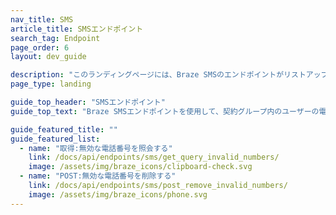 ```yaml
---
nav_title: SMS
article_title: SMSエンドポイント
search_tag: Endpoint
page_order: 6
layout: dev_guide

description: "このランディングページには、Braze SMSのエンドポイントがリストアップされている。"
page_type: landing

guide_top_header: "SMSエンドポイント"
guide_top_text: "Braze SMSエンドポイントを使用して、契約グループ内のユーザーの電話番号を管理する。"

guide_featured_title: ""
guide_featured_list:
  - name: "取得:無効な電話番号を照会する"
    link: /docs/api/endpoints/sms/get_query_invalid_numbers/
    image: /assets/img/braze_icons/clipboard-check.svg
  - name: "POST:無効な電話番号を削除する"
    link: /docs/api/endpoints/sms/post_remove_invalid_numbers/
    image: /assets/img/braze_icons/phone.svg
---
```

